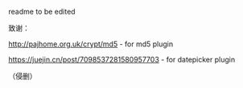 readme to be edited

致谢：

http://pajhome.org.uk/crypt/md5 - for md5 plugin

https://juejin.cn/post/7098537281580957703 - for datepicker plugin

（侵删）